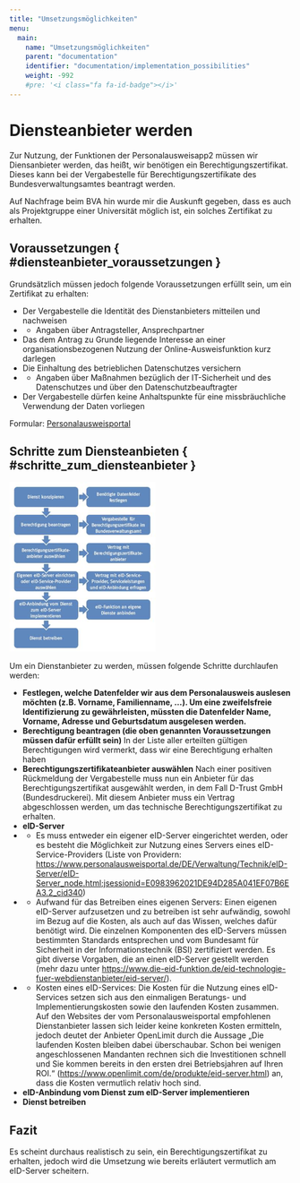 ```yaml
---
title: "Umsetzungsmöglichkeiten"
menu:
  main:
    name: "Umsetzungsmöglichkeiten"
    parent: "documentation"
    identifier: "documentation/implementation_possibilities"
    weight: -992
    #pre: '<i class="fa fa-id-badge"></i>'
---
```


# Diensteanbieter werden

Zur Nutzung, der Funktionen der Personalausweisapp2 müssen wir Diensanbieter werden, das heißt, wir benötigen ein Berechtigungszertifikat. Dieses kann bei der Vergabestelle für Berechtigungszertifikate des Bundesverwaltungsamtes beantragt werden.

Auf Nachfrage beim BVA hin wurde mir die Auskunft gegeben, dass es auch als Projektgruppe einer Universität möglich ist, ein solches Zertifikat zu erhalten.

## Voraussetzungen { #diensteanbieter_voraussetzungen }

Grundsätzlich müssen jedoch folgende Voraussetzungen erfüllt sein, um ein Zertifikat zu erhalten:

- Der Vergabestelle die Identität des Dienstanbieters mitteilen und nachweisen
- * Angaben über Antragsteller, Ansprechpartner
- Das dem Antrag zu Grunde liegende Interesse an einer organisationsbezogenen Nutzung der Online-Ausweisfunktion kurz darlegen
- Die Einhaltung des betrieblichen Datenschutzes versichern
- * Angaben über Maßnahmen bezüglich der IT-Sicherheit und des Datenschutzes und über den Datenschutzbeauftragter
- Der Vergabestelle dürfen keine Anhaltspunkte für eine missbräuchliche Verwendung der Daten vorliegen

Formular: [Personalausweisportal](https://www.personalausweisportal.de/SharedDocs/Downloads/DE/Material-Dienstleister/Formularpaket_Erstantrag.pdf;jsessionid=E0983962021DE94D285A041EF07B6EA3.2_cid340?__blob=publicationFile&v=3)

## Schritte zum Diensteanbieten { #schritte_zum_diensteanbieter }

![Schritte um ein Diensteanbieter zu werden](diensteanbieter_werden.png#center)

Um ein Dienstanbieter zu werden, müssen folgende Schritte durchlaufen werden:

- **Festlegen, welche Datenfelder wir aus dem Personalausweis auslesen möchten (z.B. Vorname, Familienname, …). Um eine zweifelsfreie Identifizierung zu gewährleisten, müssten die Datenfelder Name, Vorname, Adresse und Geburtsdatum ausgelesen werden.**
- **Berechtigung beantragen (die oben genannten Voraussetzungen müssen  dafür erfüllt sein)**
In der Liste aller erteilten gültigen Berechtigungen wird vermerkt, dass wir eine Berechtigung erhalten haben
- **Berechtigungszertifikateanbieter auswählen**
Nach einer positiven Rückmeldung der Vergabestelle muss nun ein Anbieter für das Berechtigungszertifikat ausgewählt werden, in dem Fall D-Trust GmbH (Bundesdruckerei). Mit diesem Anbieter muss ein Vertrag abgeschlossen werden, um das technische Berechtigungszertifikat zu erhalten.
- **eID-Server**
- * Es muss entweder ein eigener eID-Server eingerichtet werden, oder es besteht die Möglichkeit zur Nutzung eines Servers eines eID-Service-Providers (Liste von Providern: https://www.personalausweisportal.de/DE/Verwaltung/Technik/eID-Server/eID-Server_node.html;jsessionid=E0983962021DE94D285A041EF07B6EA3.2_cid340)
- * Aufwand für das Betreiben eines eigenen Servers: Einen eigenen eID-Server aufzusetzen und zu betreiben ist sehr aufwändig, sowohl im Bezug auf die Kosten, als auch auf das Wissen, welches dafür benötigt wird. Die einzelnen Komponenten des eID-Servers müssen bestimmten Standards entsprechen und vom Bundesamt für Sicherheit in der Informationstechnik (BSI) zertifiziert werden. Es gibt diverse Vorgaben, die an einen eID-Server gestellt werden (mehr dazu unter https://www.die-eid-funktion.de/eid-technologie-fuer-webdienstanbieter/eid-server/).
- * Kosten eines eID-Services: Die Kosten für die Nutzung eines eID-Services setzen sich aus den einmaligen Beratungs- und Implementierungskosten sowie den laufenden Kosten zusammen. Auf den Websites der vom Personalausweisportal empfohlenen Dienstanbieter lassen sich leider keine konkreten Kosten ermitteln, jedoch deutet der Anbieter OpenLimit durch die Aussage „Die laufenden Kosten bleiben dabei überschaubar. Schon bei wenigen angeschlossenen Mandanten rechnen sich die Investitionen schnell und Sie kommen bereits in den ersten drei Betriebsjahren auf Ihren ROI.“ (https://www.openlimit.com/de/produkte/eid-server.html) an, dass die Kosten vermutlich relativ hoch sind.
- **eID-Anbindung vom Dienst zum eID-Server implementieren**
- **Dienst betreiben**

## Fazit

Es scheint durchaus realistisch zu sein, ein Berechtigungszertifikat zu erhalten, jedoch wird die Umsetzung wie bereits erläutert vermutlich am eID-Server scheitern.
